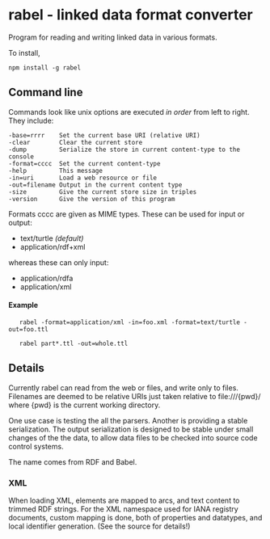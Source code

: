 # rabel - linked data format converter

Program for reading and writing linked data in various formats.

To install,

    npm install -g rabel

## Command line

Commands look like unix options are executed *in order* from left to right. They  include:
```
-base=rrrr    Set the current base URI (relative URI)
-clear        Clear the current store
-dump         Serialize the store in current content-type to the console
-format=cccc  Set the current content-type
-help         This message
-in=uri       Load a web resource or file
-out=filename Output in the current content type
-size         Give the current store size in triples
-version      Give the version of this program
```

Formats cccc are given as MIME types. These can be used for input or output:

 * text/turtle   *(default)*
 * application/rdf+xml

whereas these can only input:

 * application/rdfa
 * application/xml

 #### Example

```
   rabel -format=application/xml -in=foo.xml -format=text/turtle -out=foo.ttl

   rabel part*.ttl -out=whole.ttl
```
## Details
Currently rabel can read from the web or files, and write only to files.  Filenames are deemed to be relative URIs just taken relative to file:///{pwd}/ where {pwd} is the  current working directory.

One use case is testing the all the parsers. Another is providing a stable serialization. The output serialization is designed to be stable under small changes of the the data, to allow data files to be checked into source code control systems.

The name comes from RDF and Babel.

### XML

When loading XML, elements are mapped to arcs, and text content to trimmed RDF strings. For the XML namespace used for IANA registry documents, custom mapping is done, both of properties and datatypes, and local identifier generation.
(See the source for details!)
